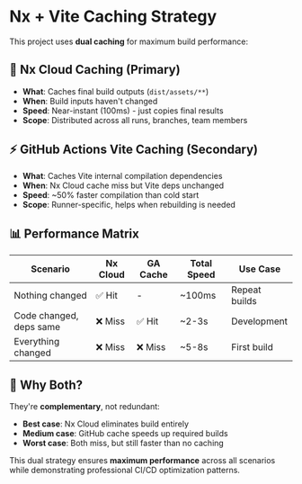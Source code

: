 # Nx + Vite Caching Strategy

This project uses **dual caching** for maximum build performance:

## 🚀 **Nx Cloud Caching (Primary)**
- **What**: Caches final build outputs (`dist/assets/**`)
- **When**: Build inputs haven't changed
- **Speed**: Near-instant (100ms) - just copies final results
- **Scope**: Distributed across all runs, branches, team members

## ⚡ **GitHub Actions Vite Caching (Secondary)** 
- **What**: Caches Vite internal compilation dependencies
- **When**: Nx Cloud cache miss but Vite deps unchanged
- **Speed**: ~50% faster compilation than cold start
- **Scope**: Runner-specific, helps when rebuilding is needed

## 📊 **Performance Matrix**

| Scenario | Nx Cloud | GA Cache | Total Speed | Use Case |
|----------|----------|----------|-------------|----------|
| Nothing changed | ✅ Hit | - | ~100ms | Repeat builds |
| Code changed, deps same | ❌ Miss | ✅ Hit | ~2-3s | Development |
| Everything changed | ❌ Miss | ❌ Miss | ~5-8s | First build |

## 🎯 **Why Both?**

They're **complementary**, not redundant:
- **Best case**: Nx Cloud eliminates build entirely
- **Medium case**: GitHub cache speeds up required builds  
- **Worst case**: Both miss, but still faster than no caching

This dual strategy ensures **maximum performance** across all scenarios while demonstrating professional CI/CD optimization patterns.